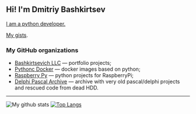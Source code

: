 ## Hi! I'm Dmitriy Bashkirtsev

[I am a python developer.](https://bashkirtsevich.github.io/)

[My gists](https://gist.github.com/bashkirtsevich).

### My GitHub organizations

* [Bashkirtsevich LLC](https://github.com/bashkirtsevich-llc) — portfolio projects;
* [Pythonc Docker](https://github.com/Pythonic-Dockers) — docker images based on python;
* [Raspberry Py](https://github.com/raspberry-py) — python projects for RaspberryPi;
* [Delphi Pascal Archive](https://github.com/delphi-pascal-archive) — archive with very old pascal/delphi projects and rescued code from dead HDD.


___
![My github stats](https://github-readme-stats.vercel.app/api?username=bashkirtsevich&show_icons=true) [![Top Langs](https://github-readme-stats.vercel.app/api/top-langs/?username=bashkirtsevich)](https://github.com/anuraghazra/github-readme-stats)
